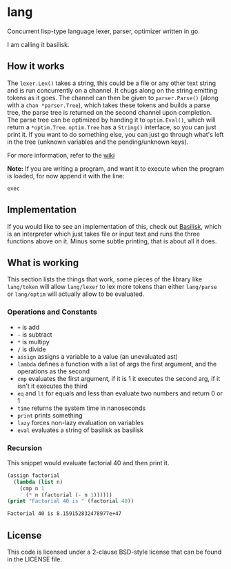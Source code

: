 lang
====

Concurrent lisp-type language lexer, parser, optimizer  written in go.

I am calling it basilisk.

## How it works

The `lexer.Lex()` takes a string, this could be a file or any other text string and is run concurrently on a channel. It chugs along on the string emitting tokens as it goes. The channel can then be given to `parser.Parse()` (along with a `chan *parser.Tree`), which takes these tokens and builds a parse tree, the parse tree is returned on the second channel upon completion. The parse tree can be optimized by handing it to `optim.Eval()`, which will return a `*optim.Tree`. `optim.Tree` has a `String()` interface, so you can just print it. If you want to do something else, you can just go through what's left in the tree (unknown variables and the pending/unknown keys).

For more information, refer to the [wiki](../../wiki)

__Note:__ If you are writing a program, and want it to execute when the program is loaded, for now append it with the line:

```
exec
```

## Implementation

If you would like to see an implementation of this, check out [Basilisk](http://github.com/cptaffe/basilisk), which is an interpreter which just takes file or input text and runs the three functions above on it. Minus some subtle printing, that is about all it does.

## What is working

This section lists the things that work, some pieces of the library like `lang/token` will allow `lang/lexer` to lex more tokens than either `lang/parse` or `lang/optim` will actually allow to be evaluated.

### Operations and Constants

- `+` is add
- `-` is subtract
- `*` is multipy
- `/` is divide
- `assign` assigns a variable to a value (an unevaluated ast)
- `lambda` defines a function with a list of args the first argument, and the operations as the second
- `cmp` evaluates the first argument, if it is 1 it executes the second arg, if it isn't it executes the third
- `eq` and `lt` for equals and less than evaluate two numbers and return 0 or 1
- `time` returns the system time in nanoseconds
- `print` prints something
- `lazy` forces non-lazy evaluation on variables
- `eval` evaluates a string of basilisk as basilisk

### Recursion

This snippet would evaluate factorial 40 and then print it.

```lisp
(assign factorial 
  (lambda (list n) 
    (cmp n 1 
      (* n (factorial (- n 1))))))
(print "Factorial 40 is " (factorial 40))
```

```sh
Factorial 40 is 8.159152832478977e+47
```

## License

This code is licensed under a 2-clause BSD-style license that can be found in the LICENSE file.
